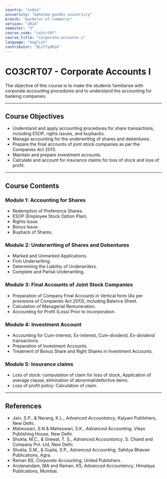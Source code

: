 ```yaml
---
country: "india"
university: "mahatma-gandhi-university"
branch: "bachelor-of-commerce"
version: "2024"
semester: "3"
course_code: "co3crt07"
course_title: "corporate-accounts-i"
language: "english"
contributor: "@Luffy0016"
---
```

# CO3CRT07 - Corporate Accounts I

The objective of this course is to make the students familiarise with corporate accounting procedures and to understand the accounting for banking companies.

---
## Course Objectives

* Understand and apply accounting procedures for share transactions, including ESOP, rights issues, and buybacks.
* Manage accounting for the underwriting of shares and debentures.
* Prepare the final accounts of joint stock companies as per the Companies Act 2013.
* Maintain and prepare investment accounts.
* Calculate and account for insurance claims for loss of stock and loss of profit.

---
## Course Contents

### Module 1: Accounting for Shares  
* Redemption of Preference Shares.
* ESOP (Employee Stock Option Plan).
* Rights Issue.
* Bonus Issue.
* Buyback of Shares.

### Module 2: Underwriting of Shares and Debentures 
* Marked and Unmarked Applications.
* Firm Underwriting.
* Determining the Liability of Underwriters.
* Complete and Partial Underwriting.

### Module 3: Final Accounts of Joint Stock Companies  
* Preparation of Company Final Accounts in Vertical form (As per provisions of Companies Act 2013), including Balance Sheet.
* Calculation of Managerial Remuneration.
* Accounting for Profit (Loss) Prior to Incorporation.

### Module 4: Investment Account  
* Accounting for Cum-interest, Ex-interest, Cum-dividend, Ex-dividend transactions.
* Preparation of Investment Accounts.
* Treatment of Bonus Share and Right Shares in Investment Accounts.

### Module 5: Insurance claims  
* Loss of stock: computation of claim for loss of stock, Application of average clause, elimination of abnormal/defective items.
* Loss of profit policy: Calculation of claim.

---
## References
* Jain, S.P., & Narang, K.L., *Advanced Accountancy*, Kalyani Publishers, New Delhi.
* Maheswari, S.N & Maheswari, S.K., *Advanced Accounting*, Vikas Publishing House, New Delhi.
* Shukla, M.C., & Grewal, T. S., *Advanced Accountancy*, S. Chand and Company Pvt. Ltd, New Delhi.
* Shukla, S.M., & Gupta, S.P., *Advanced Accounting*, Sahitya Bhavan Publications, Agra.
* Raman BS, *Corporate Accounting*, United Publishers.
* Arulanandam, MA and Raman, KS, *Advanced Accountancy*, Himalaya Publications, Mumbai.
